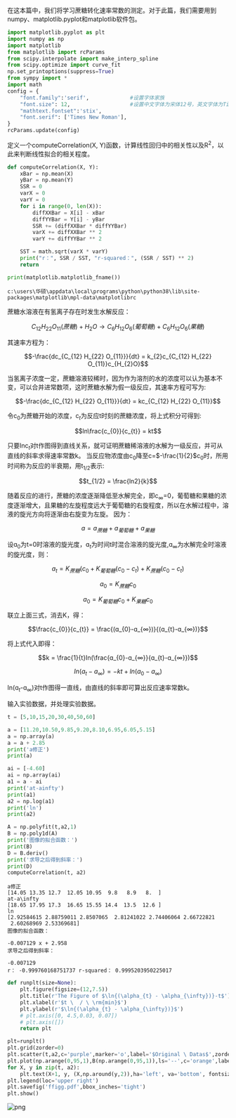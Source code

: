 在这本篇中，我们将学习蔗糖转化速率常数的测定。对于此篇，我们需要用到numpy、matplotlib.pyplot和matplotlib软件包。


```python
import matplotlib.pyplot as plt
import numpy as np
import matplotlib
from matplotlib import rcParams
from scipy.interpolate import make_interp_spline
from scipy.optimize import curve_fit
np.set_printoptions(suppress=True)
from sympy import *
import math
config = {
    "font.family":'serif',             #设置字体家族
    "font.size": 12,                   #设置中文字体为宋体12号，英文字体为Times New Roman
    "mathtext.fontset":'stix',
    "font.serif": ['Times New Roman'],
}
rcParams.update(config)
```

定义一个computeCorrelation(X, Y)函数，计算线性回归中的相关性以及R$^{2}$，以此来判断线性拟合的相关程度。


```python
def computeCorrelation(X, Y):
    xBar = np.mean(X)
    yBar = np.mean(Y)
    SSR = 0
    varX = 0
    varY = 0
    for i in range(0, len(X)):
        diffXXBar = X[i] - xBar
        diffYYBar = Y[i] - yBar
        SSR += (diffXXBar * diffYYBar)
        varX += diffXXBar ** 2
        varY += diffYYBar ** 2

    SST = math.sqrt(varX * varY)
    print("r：", SSR / SST, "r-squared：", (SSR / SST) ** 2)
    return

print(matplotlib.matplotlib_fname())
```

    c:\users\华硕\appdata\local\programs\python\python38\lib\site-packages\matplotlib\mpl-data\matplotlibrc
    

蔗糖水溶液在有氢离子存在时发生水解反应：

$$C_{12}H_{22}O_{11}(蔗糖) + H_{2}O  \rightarrow C_{6}H_{12}O_{6}(葡萄糖) + C_{6}H_{12}O_{6}(果糖)$$

其速率方程为：

$$-\frac{dc_{C_{12} H_{22} O_{11}}}{dt} = k_{2}c_{C_{12} H_{22} O_{11}}c_{H_{2}O}$$

当氢离子浓度一定，蔗糖溶液较稀时，因为作为溶剂的水的浓度可以认为基本不变，可以合并进常数项，这时蔗糖水解为假一级反应，其速率方程可写为:

$$-\frac{dc_{C_{12} H_{22} O_{11}}}{dt} = kc_{C_{12} H_{22} O_{11}}$$

令c$_{0}$为蔗糖开始的浓度，c$_{t}$为反应t时刻的蔗糖浓度，将上式积分可得到:

$$ln\frac{c_{0}}{c_{t}} = kt$$

只要Inc$_{t}$对t作图得到直线关系，就可证明蔗糖稀溶液的水解为一级反应，并可从直线的斜率求得速率常数k。
当反应物浓度由c$_{0}$降至c=$-\frac{1}{2}$c$_{0}$时，所用时间称为反应的半衰期，用t$_{1/2}$表示: 

$$t_{1/2} = \frac{ln2}{k}$$

随着反应的进行，蔗糖的浓度逐渐降低至水解完全，即c$_{∞}$=0，葡萄糖和果糖的浓度逐渐增大，且果糖的左旋程度远大于葡萄糖的右旋程度，所以在水解过程中，溶液的旋光方向将逐渐由右旋变为左旋。
因为：

$$ɑ = ɑ_{蔗糖} + ɑ_{葡萄糖} + ɑ_{果糖}$$

设ɑ$_{0}$为t=0时溶液的旋光度，ɑ$_{t}$为时间t时混合溶液的旋光度,ɑ$_{∞}$为水解完全时溶液的旋光度，则：

$$ɑ_{t} = K_{蔗糖}(c_{0} + K_{葡萄糖}(c_{0}-c_{t}) + K_{蔗糖}(c_{0}-c_{t})$$

$$ɑ_{0} = K_{蔗糖}c_{0}$$

$$ɑ_{0} = K_{葡萄糖}c_{0} + K_{果糖}c_{0}$$

联立上面三式，消去K，得：

$$\frac{c_{0}}{c_{t}} = \frac{(ɑ_{0}-ɑ_{∞})}{(ɑ_{t}-ɑ_{∞})}$$

将上式代入即得：

$$k = \frac{1}{t}In(\frac{ɑ_{0}-ɑ_{∞}}{ɑ_{t}-ɑ_{∞}})$$

$$In(ɑ_{t}-ɑ_{∞}) = -kt + ln(ɑ_{0}-ɑ_{∞})$$

In(ɑ$_{t}$-ɑ$_{∞}$)对t作图得一直线，由直线的斜率即可算出反应速率常数k。

输入实验数据，并处理实验数据。


```python
t = [5,10,15,20,30,40,50,60]

a = [11.20,10.50,9.85,9.20,8.10,6.95,6.05,5.15]
a = np.array(a)
a = a + 2.85
print('a修正')
print(a)

ai = [-4.60]
ai = np.array(ai)
a1 = a - ai
print('at-ainfty')
print(a1)
a2 = np.log(a1)
print('ln')
print(a2)

A = np.polyfit(t,a2,1)
B = np.poly1d(A)
print('图像的拟合函数：')
print(B)
D = B.deriv()
print('求导之后得到斜率：')
print(D)
computeCorrelation(t, a2)
```

    a修正
    [14.05 13.35 12.7  12.05 10.95  9.8   8.9   8.  ]
    at-a\infty
    [18.65 17.95 17.3  16.65 15.55 14.4  13.5  12.6 ]
    ln
    [2.92584615 2.88759011 2.8507065  2.81241022 2.74406064 2.66722821
     2.60268969 2.53369681]
    图像的拟合函数：
     
    -0.007129 x + 2.958
    求导之后得到斜率：
     
    -0.007129
    r： -0.999760168751737 r-squared： 0.9995203950225017
    


```python
def runplt(size=None):
    plt.figure(figsize=(12,7.5))
    plt.title(r'The Figure of $\ln{(\alpha_{t} - \alpha_{\infty})}-t$')
    plt.xlabel(r'$t \  / \ \rm{min}$')
    plt.ylabel(r'$\ln{(\alpha_{t} - \alpha_{\infty})}$')
    # plt.axis([0, 4.5,0.03, 0.07])
    # plt.axis([])
    return plt

plt=runplt()
plt.grid(zorder=0)
plt.scatter(t,a2,c='purple',marker='o',label='$Original \ Datas$',zorder=3)
plt.plot(np.arange(0,95,1),B(np.arange(0,95,1)),ls='--',c='orange',label=r'$After \ linear \ fitting:\ln{(\alpha_{t} - \alpha_{\infty})} =-0.01583t + 2.918\quad R^{2} = 0.993$',zorder=2)
for X, y in zip(t, a2):
    plt.text(X+1, y, (X,np.around(y,2)),ha='left', va='bottom', fontsize=6)
plt.legend(loc='upper right')
plt.savefig('ffigg.pdf',bbox_inches='tight')
plt.show()
```


    
![png](output_7_0.png)
    



```python

```
